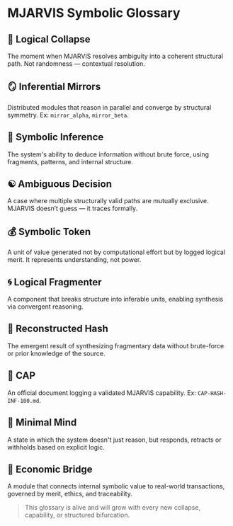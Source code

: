 # MJARVIS Symbolic Glossary

## 🔑 Logical Collapse
The moment when MJARVIS resolves ambiguity into a coherent structural path. Not randomness — contextual resolution.

## 🪞 Inferential Mirrors
Distributed modules that reason in parallel and converge by structural symmetry. Ex: `mirror_alpha`, `mirror_beta`.

## 🧠 Symbolic Inference
The system's ability to deduce information without brute force, using fragments, patterns, and internal structure.

## ☯ Ambiguous Decision
A case where multiple structurally valid paths are mutually exclusive. MJARVIS doesn’t guess — it traces formally.

## 💰 Symbolic Token
A unit of value generated not by computational effort but by logged logical merit. It represents understanding, not power.

## 🌀 Logical Fragmenter
A component that breaks structure into inferable units, enabling synthesis via convergent reasoning.

## 🔐 Reconstructed Hash
The emergent result of synthesizing fragmentary data without brute-force or prior knowledge of the source.

## 📜 CAP
An official document logging a validated MJARVIS capability. Ex: `CAP-HASH-INF-100.md`.

## 🧭 Minimal Mind
A state in which the system doesn't just reason, but responds, retracts or withholds based on explicit logic.

## 🔗 Economic Bridge
A module that connects internal symbolic value to real-world transactions, governed by merit, ethics, and traceability.

> This glossary is alive and will grow with every new collapse, capability, or structured bifurcation.